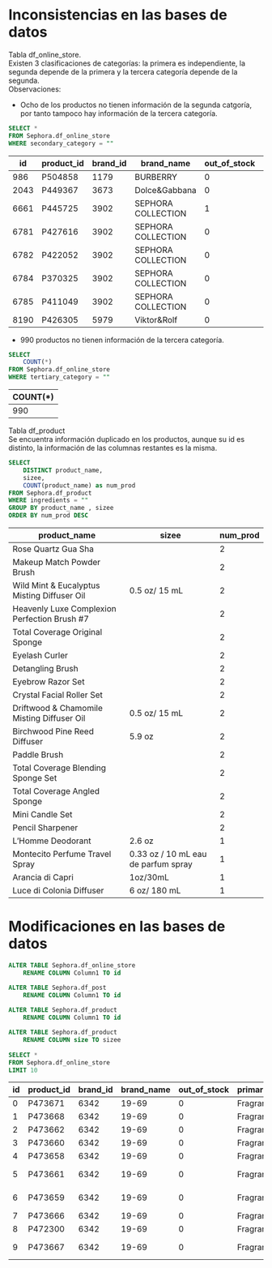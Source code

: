 # Inconsistencias en las bases de datos

Tabla df_online_store.\
Existen 3 clasificaciones de categorías: la primera es independiente, la segunda depende de la primera y la tercera categoría depende de la segunda. \
Observaciones:
* Ocho de los productos no tienen información de la segunda catgoría, por tanto tampoco hay información de la tercera categoría.
```sql
SELECT *
FROM Sephora.df_online_store
WHERE secondary_category = ""
```
|id|product_id|brand_id|brand_name|out_of_stock|primary_category|secondary_category|tertiary_category|sephora_exclusive|
|--|----------|--------|----------|------------|----------------|------------------|-----------------|-----------------|
|986|P504858|1179|BURBERRY|0|Fragrance|||0|
|2043|P449367|3673|Dolce&Gabbana|0|Men|||0|
|6661|P445725|3902|SEPHORA COLLECTION|1|Mini Size|||1|
|6781|P427616|3902|SEPHORA COLLECTION|0|Gifts|||0|
|6782|P422052|3902|SEPHORA COLLECTION|0|Gifts|||0|
|6784|P370325|3902|SEPHORA COLLECTION|0|Gifts|||0|
|6785|P411049|3902|SEPHORA COLLECTION|0|Gifts|||0|
|8190|P426305|5979|Viktor&Rolf|0|Fragrance|||0|


* 990 productos no tienen información de la tercera categoría.

```sql
SELECT 
    COUNT(*)
FROM Sephora.df_online_store
WHERE tertiary_category = ""
```
|COUNT(*)|
|--------|
|990|

Tabla df_product\
Se encuentra información duplicado en los productos, aunque su id es distinto, la información de las columnas restantes es la misma.

```sql
SELECT 
	DISTINCT product_name,
	sizee,
	COUNT(product_name) as num_prod
FROM Sephora.df_product
WHERE ingredients = ""
GROUP BY product_name , sizee
ORDER BY num_prod DESC
```
|product_name|sizee|num_prod|
|------------|-----|--------|
|Rose Quartz Gua Sha||2|
|Makeup Match Powder Brush||2|
|Wild Mint & Eucalyptus Misting Diffuser Oil|0.5 oz/ 15 mL|2|
|Heavenly Luxe Complexion Perfection Brush #7||2|
|Total Coverage Original Sponge||2|
|Eyelash Curler||2|
|Detangling Brush||2|
|Eyebrow Razor Set||2|
|Crystal Facial Roller Set||2|
|Driftwood & Chamomile Misting Diffuser Oil|0.5 oz/ 15 mL|2|
|Birchwood Pine Reed Diffuser|5.9 oz|2|
|Paddle Brush||2|
|Total Coverage Blending Sponge Set||2|
|Total Coverage Angled Sponge||2|
|Mini Candle Set||2|
|Pencil Sharpener||2|
|L’Homme Deodorant|2.6 oz|1|
|Montecito Perfume Travel Spray|0.33 oz / 10 mL eau de parfum spray|1|
|Arancia di Capri|1oz/30mL|1|
|Luce di Colonia Diffuser|6 oz/ 180 mL|1|


# Modificaciones en las bases de datos
```sql
ALTER TABLE Sephora.df_online_store
	RENAME COLUMN Column1 TO id

ALTER TABLE Sephora.df_post
	RENAME COLUMN Column1 TO id
	
ALTER TABLE Sephora.df_product
	RENAME COLUMN Column1 TO id

ALTER TABLE Sephora.df_product
	RENAME COLUMN size TO sizee
	
SELECT * 
FROM Sephora.df_online_store
LIMIT 10
```

|id|product_id|brand_id|brand_name|out_of_stock|primary_category|secondary_category|tertiary_category|sephora_exclusive|
|--|----------|--------|----------|------------|----------------|------------------|-----------------|-----------------|
|0|P473671|6342|19-69|0|Fragrance|Value & Gift Sets|Perfume Gift Sets|0|
|1|P473668|6342|19-69|0|Fragrance|Women|Perfume|0|
|2|P473662|6342|19-69|0|Fragrance|Women|Perfume|0|
|3|P473660|6342|19-69|0|Fragrance|Women|Perfume|0|
|4|P473658|6342|19-69|0|Fragrance|Women|Perfume|0|
|5|P473661|6342|19-69|0|Fragrance|Women|Rollerballs & Travel Size|0|
|6|P473659|6342|19-69|0|Fragrance|Women|Rollerballs & Travel Size|0|
|7|P473666|6342|19-69|0|Fragrance|Women|Perfume|0|
|8|P472300|6342|19-69|0|Fragrance|Women|Perfume|0|
|9|P473667|6342|19-69|0|Fragrance|Women|Rollerballs & Travel Size|0|
